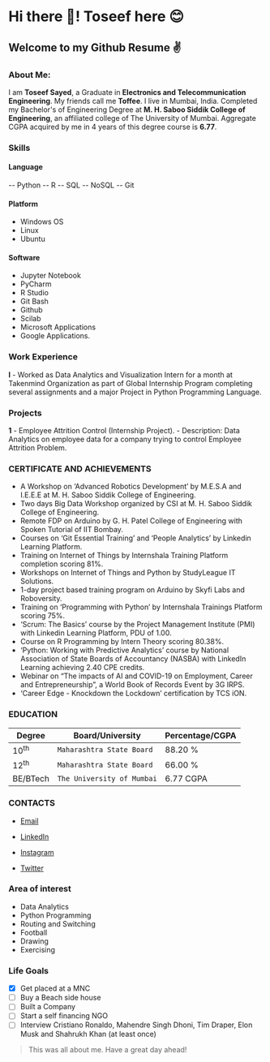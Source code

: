 # Hi there 👋! Toseef here 😊

## Welcome to my Github Resume ✌

### About Me:
I am **Toseef Sayed**, a Graduate in **Electronics and Telecommunication Engineering**. My friends call me **Toffee**. I live in Mumbai, India.
Completed my Bachelor's of Engineering Degree at **M. H. Saboo Siddik College of Engineering**, an affiliated college of The University of Mumbai.
Aggregate CGPA acquired by me in 4 years of this degree course is **6.77**.

### Skills
#### Language
-- Python
-- R
-- SQL
-- NoSQL
-- Git

#### Platform
- Windows OS
- Linux
- Ubuntu
 
#### Software
- Jupyter Notebook
- PyCharm
- R Studio
- Git Bash
- Github
- Scilab
- Microsoft Applications
- Google Applications.

### Work Experience
**l** - Worked as Data Analytics and Visualization Intern for a month at Takenmind Organization as part of Global Internship
Program completing several assignments and a major Project in Python Programming Language.

### Projects
**1** - Employee Attrition Control (Internship Project).
        - Description: Data Analytics on employee data for a company trying to control Employee Attrition Problem.

### CERTIFICATE AND ACHIEVEMENTS
- A Workshop on ‘Advanced Robotics Development’ by M.E.S.A and I.E.E.E at M. H. Saboo Siddik College of Engineering.
- Two days Big Data Workshop organized by CSI at M. H. Saboo Siddik College of Engineering.
- Remote FDP on Arduino by G. H. Patel College of Engineering with Spoken Tutorial of IIT Bombay.
- Courses on ‘Git Essential Training’ and ‘People Analytics’ by Linkedin Learning Platform.
- Training on Internet of Things by Internshala Training Platform completion scoring 81%.
- Workshops on Internet of Things and Python by StudyLeague IT Solutions.
- 1-day project based training program on Arduino by Skyfi Labs and Roboversity.
- Training on ‘Programming with Python’ by Internshala Trainings Platform scoring 75%.
- ‘Scrum: The Basics’ course by the Project Management Institute (PMI) with Linkedin Learning Platform, PDU of 1.00.
- Course on R Programming by Intern Theory scoring 80.38%.
- ‘Python: Working with Predictive Analytics’ course by National Association of State Boards of Accountancy (NASBA) with
LinkedIn Learning achieving 2.40 CPE credits.
- Webinar on “The impacts of AI and COVID-19 on Employment, Career and Entrepreneurship”, a World Book of Records
Event by 3G IRPS.
- ‘Career Edge - Knockdown the Lockdown’ certification by TCS iON.

### EDUCATION
|Degree|Board/University|Percentage/CGPA|
|------|----------------|---------------|
|10<sup>th</sup>|`Maharashtra State Board`|88.20 %|
|12<sup>th</sup>|`Maharashtra State Board`|66.00 %|
|BE/BTech|`The University of Mumbai`|6.77 CGPA|

### CONTACTS

- [Email](mailto:touseefsayed449@gmail.com)

- [LinkedIn](https://www.linkedin.com/in/toseefsayed/)

- [Instagram](https://www.instagram.com/toseef_sayed/)

- [Twitter](https://www.twitter.com/SayedToseef/)

### Area of interest
- Data Analytics
- Python Programming
- Routing and Switching
- Football
- Drawing
- Exercising

### Life Goals
- [x] Get placed at a MNC
- [ ] Buy a Beach side house
- [ ] Built a Company
- [ ] Start a self financing NGO
- [ ] Interview Cristiano Ronaldo, Mahendre Singh Dhoni, Tim Draper, Elon Musk and Shahrukh Khan (at least once)

> This was all about me.
> Have a great day ahead!
